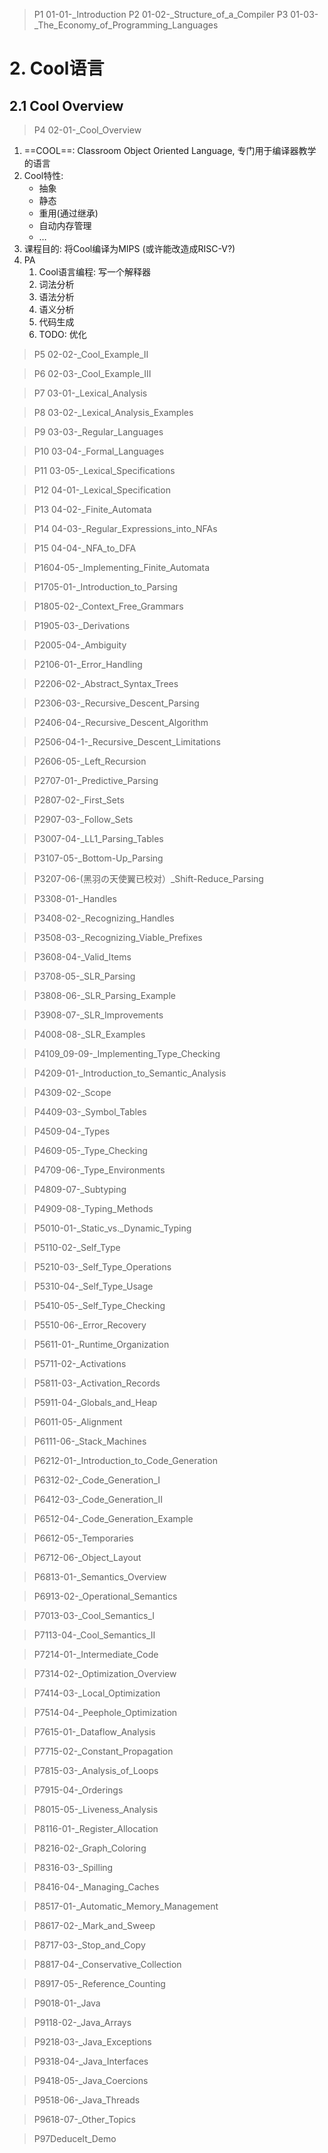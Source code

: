 

> P1 01-01-_Introduction
> P2 01-02-_Structure_of_a_Compiler
> P3 01-03-_The_Economy_of_Programming_Languages

# 2. Cool语言

## 2.1 Cool Overview

> P4 02-01-_Cool_Overview

1. ==COOL==: Classroom Object Oriented Language, 专门用于编译器教学的语言
2. Cool特性: 
   - 抽象
   - 静态
   - 重用(通过继承)
   - 自动内存管理
   - …
3. 课程目的: 将Cool编译为MIPS (或许能改造成RISC-V?)
4. PA
   1. Cool语言编程: 写一个解释器
   2. 词法分析
   3. 语法分析
   4. 语义分析
   5. 代码生成
   6. TODO: 优化







> P5 02-02-_Cool_Example_II

  

> P6 02-03-_Cool_Example_III

  

> P7 03-01-_Lexical_Analysis

  

> P8 03-02-_Lexical_Analysis_Examples

  

> P9 03-03-_Regular_Languages

  

> P10 03-04-_Formal_Languages

  

> P11 03-05-_Lexical_Specifications

  

> P12 04-01-_Lexical_Specification

  

> P13 04-02-_Finite_Automata

  

> P14 04-03-_Regular_Expressions_into_NFAs

  

> P15 04-04-_NFA_to_DFA

  

> P1604-05-_Implementing_Finite_Automata

  

> P1705-01-_Introduction_to_Parsing

  

> P1805-02-_Context_Free_Grammars

  

> P1905-03-_Derivations

  

> P2005-04-_Ambiguity

  

> P2106-01-_Error_Handling

  

> P2206-02-_Abstract_Syntax_Trees

  

> P2306-03-_Recursive_Descent_Parsing

  

> P2406-04-_Recursive_Descent_Algorithm

  

> P2506-04-1-_Recursive_Descent_Limitations

  

> P2606-05-_Left_Recursion

  

> P2707-01-_Predictive_Parsing

  

> P2807-02-_First_Sets

  

> P2907-03-_Follow_Sets

  

> P3007-04-_LL1_Parsing_Tables

  

> P3107-05-_Bottom-Up_Parsing

  

> P3207-06-(黑羽の天使翼已校对）_Shift-Reduce_Parsing

  

> P3308-01-_Handles

  

> P3408-02-_Recognizing_Handles

  

> P3508-03-_Recognizing_Viable_Prefixes

  

> P3608-04-_Valid_Items

  

> P3708-05-_SLR_Parsing

  

> P3808-06-_SLR_Parsing_Example

  

> P3908-07-_SLR_Improvements

  

> P4008-08-_SLR_Examples

  

> P4109_09-09-_Implementing_Type_Checking

  

> P4209-01-_Introduction_to_Semantic_Analysis

  

> P4309-02-_Scope

  

> P4409-03-_Symbol_Tables

  

> P4509-04-_Types

  

> P4609-05-_Type_Checking

  

> P4709-06-_Type_Environments

  

> P4809-07-_Subtyping

  

> P4909-08-_Typing_Methods

  

> P5010-01-_Static_vs._Dynamic_Typing

  

> P5110-02-_Self_Type

  

> P5210-03-_Self_Type_Operations

  

> P5310-04-_Self_Type_Usage

  

> P5410-05-_Self_Type_Checking

  

> P5510-06-_Error_Recovery

  

> P5611-01-_Runtime_Organization

  

> P5711-02-_Activations

  

> P5811-03-_Activation_Records

  

> P5911-04-_Globals_and_Heap

  

> P6011-05-_Alignment

  

> P6111-06-_Stack_Machines

  

> P6212-01-_Introduction_to_Code_Generation

  

> P6312-02-_Code_Generation_I

  

> P6412-03-_Code_Generation_II

  

> P6512-04-_Code_Generation_Example

  

> P6612-05-_Temporaries

  

> P6712-06-_Object_Layout

  

> P6813-01-_Semantics_Overview

  

> P6913-02-_Operational_Semantics

  

> P7013-03-_Cool_Semantics_I

  

> P7113-04-_Cool_Semantics_II

  

> P7214-01-_Intermediate_Code

  

> P7314-02-_Optimization_Overview

  

> P7414-03-_Local_Optimization

  

> P7514-04-_Peephole_Optimization

  

> P7615-01-_Dataflow_Analysis

  

> P7715-02-_Constant_Propagation

  

> P7815-03-_Analysis_of_Loops

  

> P7915-04-_Orderings

  

> P8015-05-_Liveness_Analysis

  

> P8116-01-_Register_Allocation

  

> P8216-02-_Graph_Coloring

  

> P8316-03-_Spilling

  

> P8416-04-_Managing_Caches

  

> P8517-01-_Automatic_Memory_Management

  

> P8617-02-_Mark_and_Sweep

  

> P8717-03-_Stop_and_Copy

  

> P8817-04-_Conservative_Collection

  

> P8917-05-_Reference_Counting

  

> P9018-01-_Java

  

> P9118-02-_Java_Arrays

  

> P9218-03-_Java_Exceptions

  

> P9318-04-_Java_Interfaces

  

> P9418-05-_Java_Coercions

  

> P9518-06-_Java_Threads

  

> P9618-07-_Other_Topics

  

> P97DeduceIt_Demo

  